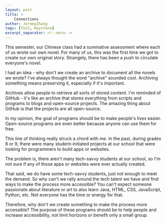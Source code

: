 ```yaml
---
layout: post
title: >
    Connections
author: JeremyZhang
tags: [Test, Keystone]
excerpt_separator: <!--more-->
---
```

<!--more-->
This semester, our Chinese class had a summative assessment where each of us wrote our own novel. For many of us, this was the first time we got to create our own original story. Strangely, there has been a push to circulate everyone's novel.

I had an idea - why don't we create an archive to document all the novels we wrote? I've always thought the word "archive" sounded cool. Archiving something means preserving it, especially if it's important.

Archives allow people to retrieve all sorts of stored content. I'm reminded of GitHub - it's like an archive that stores everything from scripts and programs to blogs and open-source projects. The amazing thing about GitHub is that the projects are all open-source.

In my opinion, the goal of programs should be to make people's lives easier. Open-source programs are even better because anyone can use them for free.

This line of thinking really struck a chord with me. In the past, during grades 8 or 9, there were many student-initiated projects at our school that were looking for programmers to build apps or websites.

The problem is, there aren't many tech-savvy students at our school, so I'm not sure if any of those apps or websites were ever actually created.

That said, we do have some tech-savvy students, just not enough to meet the demand. So why can't we rally around the tech talent we have and find ways to make the process more accessible? You can't expect someone passionate about literature or art to also learn Java, HTML, CSS, JavaScript, Python, etc. Not everyone has the time or energy for that.

Therefore, why don't we create something to make the process more accessible? The purpose of these programs should be to help people and increase accessibility, not limit horizons or benefit only a small group.
